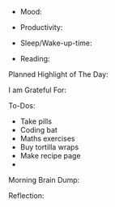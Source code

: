 
- Mood:

- Productivity:

- Sleep/Wake-up-time:

- Reading:

Planned Highlight of The Day:

I am Grateful For:

To-Dos:

- Take pills
- Coding bat
- Maths exercises
- Buy tortilla wraps
- Make recipe page
- 


Morning Brain Dump:

Reflection: